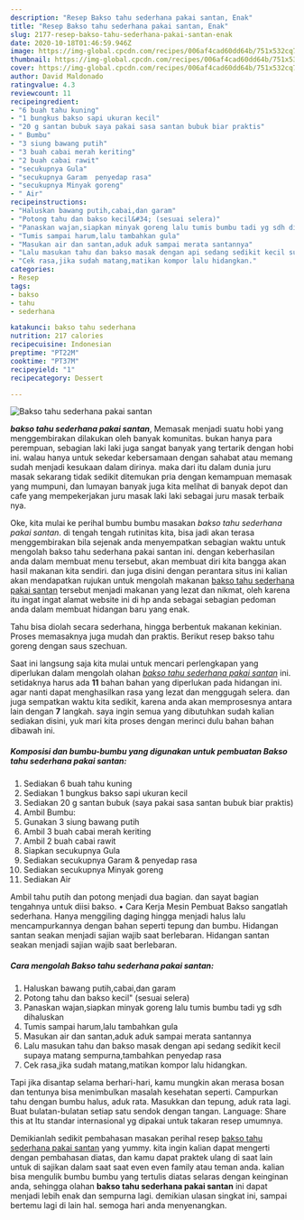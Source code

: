 ```yaml
---
description: "Resep Bakso tahu sederhana pakai santan, Enak"
title: "Resep Bakso tahu sederhana pakai santan, Enak"
slug: 2177-resep-bakso-tahu-sederhana-pakai-santan-enak
date: 2020-10-18T01:46:59.946Z
image: https://img-global.cpcdn.com/recipes/006af4cad60dd64b/751x532cq70/bakso-tahu-sederhana-pakai-santan-foto-resep-utama.jpg
thumbnail: https://img-global.cpcdn.com/recipes/006af4cad60dd64b/751x532cq70/bakso-tahu-sederhana-pakai-santan-foto-resep-utama.jpg
cover: https://img-global.cpcdn.com/recipes/006af4cad60dd64b/751x532cq70/bakso-tahu-sederhana-pakai-santan-foto-resep-utama.jpg
author: David Maldonado
ratingvalue: 4.3
reviewcount: 11
recipeingredient:
- "6 buah tahu kuning"
- "1 bungkus bakso sapi ukuran kecil"
- "20 g santan bubuk saya pakai sasa santan bubuk biar praktis"
- " Bumbu"
- "3 siung bawang putih"
- "3 buah cabai merah keriting"
- "2 buah cabai rawit"
- "secukupnya Gula"
- "secukupnya Garam  penyedap rasa"
- "secukupnya Minyak goreng"
- " Air"
recipeinstructions:
- "Haluskan bawang putih,cabai,dan garam"
- "Potong tahu dan bakso kecil&#34; (sesuai selera)"
- "Panaskan wajan,siapkan minyak goreng lalu tumis bumbu tadi yg sdh dihaluskan"
- "Tumis sampai harum,lalu tambahkan gula"
- "Masukan air dan santan,aduk aduk sampai merata santannya"
- "Lalu masukan tahu dan bakso masak dengan api sedang sedikit kecil supaya matang sempurna,tambahkan penyedap rasa"
- "Cek rasa,jika sudah matang,matikan kompor lalu hidangkan."
categories:
- Resep
tags:
- bakso
- tahu
- sederhana

katakunci: bakso tahu sederhana 
nutrition: 217 calories
recipecuisine: Indonesian
preptime: "PT22M"
cooktime: "PT37M"
recipeyield: "1"
recipecategory: Dessert

---
```



![Bakso tahu sederhana pakai santan](https://img-global.cpcdn.com/recipes/006af4cad60dd64b/751x532cq70/bakso-tahu-sederhana-pakai-santan-foto-resep-utama.jpg)

<b><i>bakso tahu sederhana pakai santan</i></b>, Memasak menjadi suatu hobi yang menggembirakan dilakukan oleh banyak komunitas. bukan hanya para perempuan, sebagian laki laki juga sangat banyak yang tertarik dengan hobi ini. walau hanya untuk sekedar kebersamaan dengan sahabat atau memang sudah menjadi kesukaan dalam dirinya. maka dari itu dalam dunia juru masak sekarang tidak sedikit ditemukan pria dengan kemampuan memasak yang mumpuni, dan lumayan banyak juga kita melihat di banyak depot dan cafe yang mempekerjakan juru masak laki laki sebagai juru masak terbaik nya.

Oke, kita mulai ke perihal bumbu bumbu masakan <i>bakso tahu sederhana pakai santan</i>. di tengah tengah rutinitas kita, bisa jadi akan terasa menggembirakan bila sejenak anda menyempatkan sebagian waktu untuk mengolah bakso tahu sederhana pakai santan ini. dengan keberhasilan anda dalam membuat menu tersebut, akan membuat diri kita bangga akan hasil makanan kita sendiri. dan juga disini dengan perantara situs ini kalian akan mendapatkan rujukan untuk mengolah makanan <u>bakso tahu sederhana pakai santan</u> tersebut menjadi makanan yang lezat dan nikmat, oleh karena itu ingat ingat alamat website ini di hp anda sebagai sebagian pedoman anda dalam membuat hidangan baru yang enak.

Tahu bisa diolah secara sederhana, hingga berbentuk makanan kekinian. Proses memasaknya juga mudah dan praktis. Berikut resep bakso tahu goreng dengan saus szechuan.


Saat ini langsung saja kita mulai untuk mencari perlengkapan yang diperlukan dalam mengolah olahan <u><i>bakso tahu sederhana pakai santan</i></u> ini. setidaknya harus ada <b>11</b> bahan bahan yang diperlukan pada hidangan ini. agar nanti dapat menghasilkan rasa yang lezat dan menggugah selera. dan juga sempatkan waktu kita sedikit, karena anda akan memprosesnya antara lain dengan <b>7</b> langkah. saya ingin semua yang dibutuhkan sudah kalian sediakan disini, yuk mari kita proses dengan merinci dulu bahan bahan dibawah ini.

<!--inarticleads1-->

##### Komposisi dan bumbu-bumbu yang digunakan untuk pembuatan Bakso tahu sederhana pakai santan:

1. Sediakan 6 buah tahu kuning
1. Sediakan 1 bungkus bakso sapi ukuran kecil
1. Sediakan 20 g santan bubuk (saya pakai sasa santan bubuk biar praktis)
1. Ambil  Bumbu:
1. Gunakan 3 siung bawang putih
1. Ambil 3 buah cabai merah keriting
1. Ambil 2 buah cabai rawit
1. Siapkan secukupnya Gula
1. Sediakan secukupnya Garam &amp; penyedap rasa
1. Sediakan secukupnya Minyak goreng
1. Sediakan  Air


Ambil tahu putih dan potong menjadi dua bagian. dan sayat bagian tengahnya untuk diisi bakso. • Cara Kerja Mesin Pembuat Bakso sangatlah sederhana. Hanya menggiling daging hingga menjadi halus lalu mencampurkannya dengan bahan seperti tepung dan bumbu. Hidangan santan seakan menjadi sajian wajib saat berlebaran. Hidangan santan seakan menjadi sajian wajib saat berlebaran. 

<!--inarticleads2-->

##### Cara mengolah Bakso tahu sederhana pakai santan:

1. Haluskan bawang putih,cabai,dan garam
1. Potong tahu dan bakso kecil&#34; (sesuai selera)
1. Panaskan wajan,siapkan minyak goreng lalu tumis bumbu tadi yg sdh dihaluskan
1. Tumis sampai harum,lalu tambahkan gula
1. Masukan air dan santan,aduk aduk sampai merata santannya
1. Lalu masukan tahu dan bakso masak dengan api sedang sedikit kecil supaya matang sempurna,tambahkan penyedap rasa
1. Cek rasa,jika sudah matang,matikan kompor lalu hidangkan.


Tapi jika disantap selama berhari-hari, kamu mungkin akan merasa bosan dan tentunya bisa menimbulkan masalah kesehatan seperti. Campurkan tahu dengan bumbu halus, aduk rata. Masukkan dan tepung, aduk rata lagi. Buat bulatan-bulatan setiap satu sendok dengan tangan. Language: Share this at Itu standar internasional yg dipakai untuk takaran resep umumnya. 

Demikianlah sedikit pembahasan masakan perihal resep <u>bakso tahu sederhana pakai santan</u> yang yummy. kita ingin kalian dapat mengerti dengan pembahasan diatas, dan kamu dapat praktek ulang di saat lain untuk di sajikan dalam saat saat even even family atau teman anda. kalian bisa mengulik bumbu bumbu yang tertulis diatas selaras dengan keinginan anda, sehingga olahan <b>bakso tahu sederhana pakai santan</b> ini dapat menjadi lebih enak dan sempurna lagi. demikian ulasan singkat ini, sampai bertemu lagi di lain hal. semoga hari anda menyenangkan.
